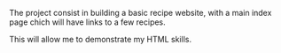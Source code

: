 The project consist in building a basic recipe website, with a main index page chich will have links to a few recipes.

This will allow me to demonstrate my HTML skills.



